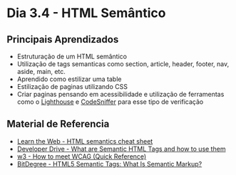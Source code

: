 # Dia 3.4 - HTML Semântico

## Principais Aprendizados

* Estruturação de um HTML semântico
* Utilização de tags semanticas como section, article, header, footer, nav, aside, main, etc.
* Aprendido como estilizar uma table
* Estilização de paginas utilizando CSS
* Criar paginas pensando em acessibilidade e utilização de ferramentas como o [Lighthouse](https://developers.google.com/web/tools/lighthouse?hl=pt-br) e [CodeSniffer](https://squizlabs.github.io/HTML_CodeSniffer/) para esse tipo de verificação

## Material de Referencia

* [Learn the Web - HTML semantics cheat sheet](https://learn-the-web.algonquindesign.ca/topics/html-semantics-cheat-sheet/)
* [Developer Drive - What are Semantic HTML Tags and how to use them](https://www.developerdrive.com/what-are-semantic-html-tags/)
* [w3 - How to meet WCAG (Quick Reference)](https://www.w3.org/WAI/WCAG21/quickref/?versions=2.0)
* [BitDegree - HTML5 Semantic Tags: What Is Semantic Markup?](https://www.bitdegree.org/learn/html5-semantic-tags)